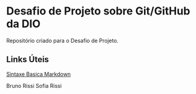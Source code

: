 # Desafio de Projeto sobre Git/GitHub da DIO 
Repositório criado para o Desafio de Projeto.

## Links Úteis
[Sintaxe Basica Markdown](https://www.markdownguide.org/basic-syntax/)

Bruno Rissi
Sofia Rissi
